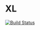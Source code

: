 # XL

[![Build Status](http://jnm01.eng.vmturbo.com:8080/buildStatus/icon?job=xl-develop-ci-build)](http://jnm01.eng.vmturbo.com:8080/view/XL%20Develop/view/job%20overview/job/xl-develop-ci-build/)
